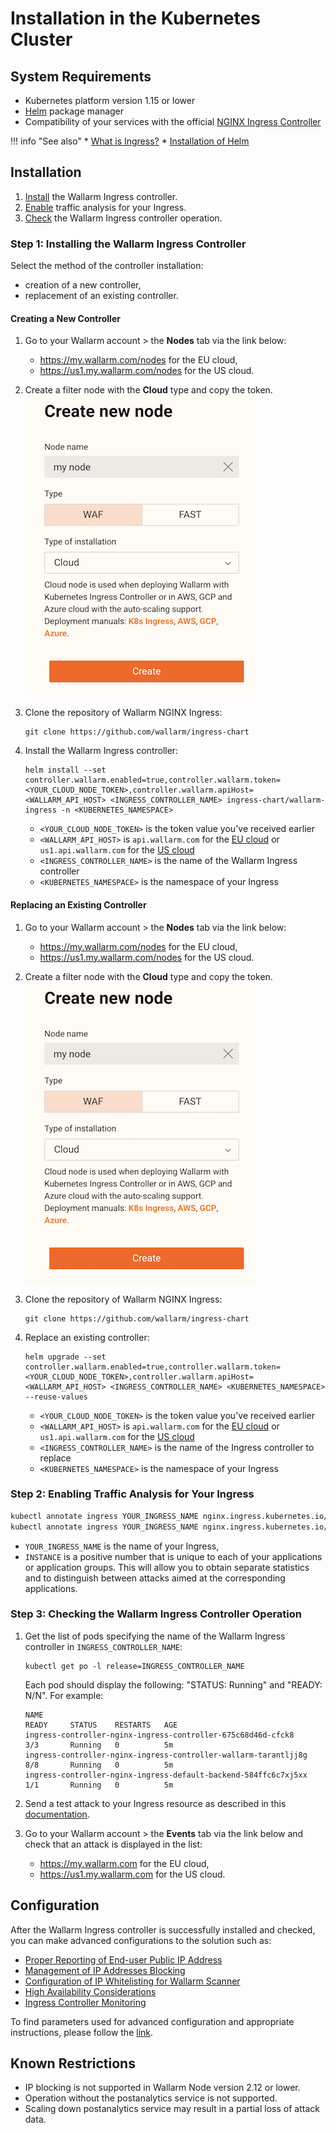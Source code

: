 # Installation in the Kubernetes Cluster

## System Requirements

* Kubernetes platform version 1.15 or lower
* [Helm](https://helm.sh/) package manager
* Compatibility of your services with the official [NGINX Ingress Controller](https://github.com/kubernetes/ingress-nginx)

!!! info "See also"
    * [What is Ingress?](https://kubernetes.io/docs/concepts/services-networking/ingress/)
    * [Installation of Helm](https://helm.sh/docs/intro/install/)

## Installation

1. [Install](#step-1-installing-the-wallarm-ingress-controller) the Wallarm Ingress controller.
2. [Enable](#step-2-enabling-traffic-analysis-for-your-ingress) traffic analysis for your Ingress.
3. [Check](#step-3-checking-the-wallarm-ingress-controller-operation) the Wallarm Ingress controller operation. 

### Step 1: Installing the Wallarm Ingress Controller

Select the method of the controller installation:
* creation of a new controller,
* replacement of an existing controller.

#### Creating a New Controller

1. Go to your Wallarm account > the **Nodes** tab via the link below:
    * https://my.wallarm.com/nodes for the EU cloud,
    * https://us1.my.wallarm.com/nodes for the US cloud.
2. Create a filter node with the **Cloud** type and copy the token.
    ![!Creation of a cloud node](../images/installation-kubernetes/en/create-cloud-node.png)
3. Clone the repository of Wallarm NGINX Ingress:
    ```
    git clone https://github.com/wallarm/ingress-chart
    ```
4. Install the Wallarm Ingress controller:
    ```
    helm install --set controller.wallarm.enabled=true,controller.wallarm.token=<YOUR_CLOUD_NODE_TOKEN>,controller.wallarm.apiHost=<WALLARM_API_HOST> <INGRESS_CONTROLLER_NAME> ingress-chart/wallarm-ingress -n <KUBERNETES_NAMESPACE>
    ```
   
    * `<YOUR_CLOUD_NODE_TOKEN>` is the token value you've received earlier
    * `<WALLARM_API_HOST>` is `api.wallarm.com` for the [EU cloud](../quickstart-en/how-wallarm-works/qs-intro-en.md#eu-cloud) or `us1.api.wallarm.com` for the [US cloud](../quickstart-en/how-wallarm-works/qs-intro-en.md#us-cloud)
    * `<INGRESS_CONTROLLER_NAME>` is the name of the Wallarm Ingress controller
    * `<KUBERNETES_NAMESPACE>` is the namespace of your Ingress
    
      
#### Replacing an Existing Controller

1. Go to your Wallarm account > the **Nodes** tab via the link below:
    * https://my.wallarm.com/nodes for the EU cloud,
    * https://us1.my.wallarm.com/nodes for the US cloud.
2. Create a filter node with the **Cloud** type and copy the token.
    ![!Creation of a cloud node](../images/installation-kubernetes/en/create-cloud-node.png)
3. Clone the repository of Wallarm NGINX Ingress:
   
    ```
    git clone https://github.com/wallarm/ingress-chart
    ```
4. Replace an existing controller:
   
    ```
    helm upgrade --set controller.wallarm.enabled=true,controller.wallarm.token=<YOUR_CLOUD_NODE_TOKEN>,controller.wallarm.apiHost=<WALLARM_API_HOST> <INGRESS_CONTROLLER_NAME> <KUBERNETES_NAMESPACE> --reuse-values
    ```
   
    * `<YOUR_CLOUD_NODE_TOKEN>` is the token value you've received earlier
    * `<WALLARM_API_HOST>` is `api.wallarm.com` for the [EU cloud](../quickstart-en/how-wallarm-works/qs-intro-en.md#eu-cloud) or `us1.api.wallarm.com` for the [US cloud](../quickstart-en/how-wallarm-works/qs-intro-en.md#us-cloud)
    * `<INGRESS_CONTROLLER_NAME>` is the name of the Ingress controller to replace
    * `<KUBERNETES_NAMESPACE>` is the namespace of your Ingress

### Step 2: Enabling Traffic Analysis for Your Ingress

``` bash
kubectl annotate ingress YOUR_INGRESS_NAME nginx.ingress.kubernetes.io/wallarm-mode=monitoring
kubectl annotate ingress YOUR_INGRESS_NAME nginx.ingress.kubernetes.io/wallarm-instance=INSTANCE
```
* `YOUR_INGRESS_NAME` is the name of your Ingress,
* `INSTANCE` is a positive number that is unique to each of your applications or application groups. This will allow you to obtain separate statistics and to distinguish between attacks aimed at the corresponding applications.

### Step 3: Checking the Wallarm Ingress Controller Operation

1. Get the list of pods specifying the name of the Wallarm Ingress controller in `INGRESS_CONTROLLER_NAME`:
    ```
    kubectl get po -l release=INGRESS_CONTROLLER_NAME
    ```

    Each pod should display the following: "STATUS: Running" and "READY: N/N". For example:

    ```
    NAME                                                              READY     STATUS    RESTARTS   AGE
    ingress-controller-nginx-ingress-controller-675c68d46d-cfck8      3/3       Running   0          5m
    ingress-controller-nginx-ingress-controller-wallarm-tarantljj8g   8/8       Running   0          5m
    ingress-controller-nginx-ingress-default-backend-584ffc6c7xj5xx   1/1       Running   0          5m
    ```
2. Send a test attack to your Ingress resource as described in this [documentation](../quickstart-en/qs-check-operation-en.md#2-run-a-test-attack).
3. Go to your Wallarm account > the **Events** tab via the link below and check that an attack is displayed in the list:
    * https://my.wallarm.com for the EU cloud,
    * https://us1.my.wallarm.com for the US cloud.

## Configuration

After the Wallarm Ingress controller is successfully installed and checked, you can make advanced configurations to the solution such as:
* [Proper Reporting of End-user Public IP Address](configuration-guides/wallarm-ingress-controller/best-practices/report-public-user-ip.md)
* [Management of IP Addresses Blocking](configuration-guides/wallarm-ingress-controller/best-practices/block-ip-addresses.md)
* [Configuration of IP Whitelisting for Wallarm Scanner](configuration-guides/wallarm-ingress-controller/best-practices/whitelist-wallarm-ip-addresses.md)
* [High Availability Considerations](configuration-guides/wallarm-ingress-controller/best-practices/high-availability-considerations.md)
* [Ingress Controller Monitoring](configuration-guides/wallarm-ingress-controller/best-practices/ingress-controller-monitoring.md)

To find parameters used for advanced configuration and appropriate instructions, please follow the [link](configure-kubernetes-en.md).

## Known Restrictions

* IP blocking is not supported in Wallarm Node version 2.12 or lower.
* Operation without the postanalytics service is not supported. 
* Scaling down postanalytics service may result in a partial loss of attack data.